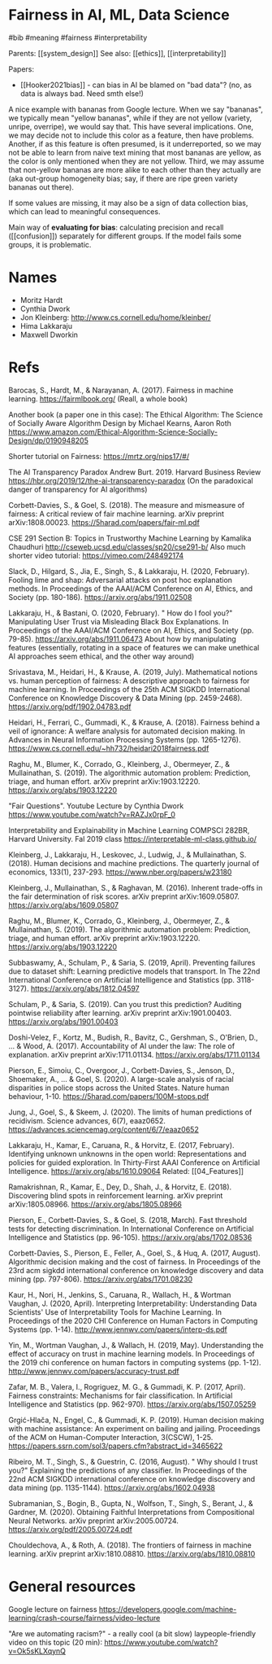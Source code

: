 # Fairness in AI, ML, Data Science

#bib #meaning #fairness #interpretability

Parents: [[system_design]]
See also: [[ethics]], [[interpretability]]

Papers:
* [[Hooker2021bias]] - can bias in AI be blamed on "bad data"? (no, as data is always bad. Need smth else!)

A nice example with bananas from Google lecture. When we say "bananas", we typically mean "yellow bananas", while if they are not yellow (variety, unripe, overripe), we would say that. This have several implications. One, we may decide not to include this color as a feature, then have problems. Another, if as this feature is often presumed, is it underreported, so we may not be able to learn from naive text mining that most bananas are yellow, as the color is only mentioned when they are not yellow. Third, we may assume that non-yellow bananas are more alike to each other than they actually are (aka out-group homogeneity bias; say, if there are ripe green variety bananas out there).

If some values are missing, it may also be a sign of data collection bias, which can lead to meaningful consequences.

Main way of **evaluating for bias**: calculating precision and recall ([[confusion]]) separately for different groups. If the model fails some groups, it is problematic.

# Names

* Moritz Hardt
* Cynthia Dwork
* Jon Kleinberg: http://www.cs.cornell.edu/home/kleinber/
* Hima Lakkaraju
* Maxwell Dworkin

# Refs

Barocas, S., Hardt, M., & Narayanan, A. (2017). Fairness in machine learning.
https://fairmlbook.org/
(Reall, a whole book)

Another book (a paper one in this case):
The Ethical Algorithm: The Science of Socially Aware Algorithm Design
by Michael Kearns, Aaron Roth
https://www.amazon.com/Ethical-Algorithm-Science-Socially-Design/dp/0190948205

Shorter tutorial on Fairness:
https://mrtz.org/nips17/#/

The AI Transparency Paradox
Andrew Burt. 2019. Harvard Business Review
https://hbr.org/2019/12/the-ai-transparency-paradox
(On the paradoxical danger of transparency for AI algorithms)

Corbett-Davies, S., & Goel, S. (2018). The measure and mismeasure of fairness: A critical review of fair machine learning. arXiv preprint arXiv:1808.00023.
https://5harad.com/papers/fair-ml.pdf

CSE 291 Section B: Topics in Trustworthy Machine Learning
by Kamalika Chaudhuri
http://cseweb.ucsd.edu/classes/sp20/cse291-b/
Also much shorter video tutorial:
https://vimeo.com/248492174

Slack, D., Hilgard, S., Jia, E., Singh, S., & Lakkaraju, H. (2020, February). Fooling lime and shap: Adversarial attacks on post hoc explanation methods. In Proceedings of the AAAI/ACM Conference on AI, Ethics, and Society (pp. 180-186).
https://arxiv.org/abs/1911.02508

Lakkaraju, H., & Bastani, O. (2020, February). " How do I fool you?" Manipulating User Trust via Misleading Black Box Explanations. In Proceedings of the AAAI/ACM Conference on AI, Ethics, and Society (pp. 79-85).
https://arxiv.org/abs/1911.06473
About how by manipulating features (essentially, rotating in a space of features we can make unethical AI approaches seem ethical, and the other way around)

Srivastava, M., Heidari, H., & Krause, A. (2019, July). Mathematical notions vs. human perception of fairness: A descriptive approach to fairness for machine learning. In Proceedings of the 25th ACM SIGKDD International Conference on Knowledge Discovery & Data Mining (pp. 2459-2468).
https://arxiv.org/pdf/1902.04783.pdf

Heidari, H., Ferrari, C., Gummadi, K., & Krause, A. (2018). Fairness behind a veil of ignorance: A welfare analysis for automated decision making. In Advances in Neural Information Processing Systems (pp. 1265-1276).
https://www.cs.cornell.edu/~hh732/heidari2018fairness.pdf

Raghu, M., Blumer, K., Corrado, G., Kleinberg, J., Obermeyer, Z., & Mullainathan, S. (2019). The algorithmic automation problem: Prediction, triage, and human effort. arXiv preprint arXiv:1903.12220.
https://arxiv.org/abs/1903.12220

"Fair Questions". Youtube Lecture by Cynthia Dwork
https://www.youtube.com/watch?v=RAZJx0rpF_0

Interpretability and Explainability in Machine Learning
COMPSCI 282BR, Harvard University. Fal 2019 class
https://interpretable-ml-class.github.io/

Kleinberg, J., Lakkaraju, H., Leskovec, J., Ludwig, J., & Mullainathan, S. (2018). Human decisions and machine predictions. The quarterly journal of economics, 133(1), 237-293.
https://www.nber.org/papers/w23180

Kleinberg, J., Mullainathan, S., & Raghavan, M. (2016). Inherent trade-offs in the fair determination of risk scores. arXiv preprint arXiv:1609.05807.
https://arxiv.org/abs/1609.05807

Raghu, M., Blumer, K., Corrado, G., Kleinberg, J., Obermeyer, Z., & Mullainathan, S. (2019). The algorithmic automation problem: Prediction, triage, and human effort. arXiv preprint arXiv:1903.12220.
https://arxiv.org/abs/1903.12220

Subbaswamy, A., Schulam, P., & Saria, S. (2019, April). Preventing failures due to dataset shift: Learning predictive models that transport. In The 22nd International Conference on Artificial Intelligence and Statistics (pp. 3118-3127).
https://arxiv.org/abs/1812.04597

Schulam, P., & Saria, S. (2019). Can you trust this prediction? Auditing pointwise reliability after learning. arXiv preprint arXiv:1901.00403.
https://arxiv.org/abs/1901.00403

Doshi-Velez, F., Kortz, M., Budish, R., Bavitz, C., Gershman, S., O'Brien, D., ... & Wood, A. (2017). Accountability of AI under the law: The role of explanation. arXiv preprint arXiv:1711.01134.
https://arxiv.org/abs/1711.01134

Pierson, E., Simoiu, C., Overgoor, J., Corbett-Davies, S., Jenson, D., Shoemaker, A., ... & Goel, S. (2020). A large-scale analysis of racial disparities in police stops across the United States. Nature human behaviour, 1-10.
https://5harad.com/papers/100M-stops.pdf

Jung, J., Goel, S., & Skeem, J. (2020). The limits of human predictions of recidivism. Science advances, 6(7), eaaz0652.
https://advances.sciencemag.org/content/6/7/eaaz0652

Lakkaraju, H., Kamar, E., Caruana, R., & Horvitz, E. (2017, February). Identifying unknown unknowns in the open world: Representations and policies for guided exploration. In Thirty-First AAAI Conference on Artificial Intelligence.
https://arxiv.org/abs/1610.09064
Related: [[04_Features]]

Ramakrishnan, R., Kamar, E., Dey, D., Shah, J., & Horvitz, E. (2018). Discovering blind spots in reinforcement learning. arXiv preprint arXiv:1805.08966.
https://arxiv.org/abs/1805.08966

Pierson, E., Corbett-Davies, S., & Goel, S. (2018, March). Fast threshold tests for detecting discrimination. In International Conference on Artificial Intelligence and Statistics (pp. 96-105).
https://arxiv.org/abs/1702.08536

Corbett-Davies, S., Pierson, E., Feller, A., Goel, S., & Huq, A. (2017, August). Algorithmic decision making and the cost of fairness. In Proceedings of the 23rd acm sigkdd international conference on knowledge discovery and data mining (pp. 797-806).
https://arxiv.org/abs/1701.08230

Kaur, H., Nori, H., Jenkins, S., Caruana, R., Wallach, H., & Wortman Vaughan, J. (2020, April). Interpreting Interpretability: Understanding Data Scientists' Use of Interpretability Tools for Machine Learning. In Proceedings of the 2020 CHI Conference on Human Factors in Computing Systems (pp. 1-14).
http://www.jennwv.com/papers/interp-ds.pdf

Yin, M., Wortman Vaughan, J., & Wallach, H. (2019, May). Understanding the effect of accuracy on trust in machine learning models. In Proceedings of the 2019 chi conference on human factors in computing systems (pp. 1-12).
http://www.jennwv.com/papers/accuracy-trust.pdf

Zafar, M. B., Valera, I., Rogriguez, M. G., & Gummadi, K. P. (2017, April). Fairness constraints: Mechanisms for fair classification. In Artificial Intelligence and Statistics (pp. 962-970).
https://arxiv.org/abs/1507.05259

Grgić-Hlača, N., Engel, C., & Gummadi, K. P. (2019). Human decision making with machine assistance: An experiment on bailing and jailing. Proceedings of the ACM on Human-Computer Interaction, 3(CSCW), 1-25.
https://papers.ssrn.com/sol3/papers.cfm?abstract_id=3465622

Ribeiro, M. T., Singh, S., & Guestrin, C. (2016, August). " Why should I trust you?" Explaining the predictions of any classifier. In Proceedings of the 22nd ACM SIGKDD international conference on knowledge discovery and data mining (pp. 1135-1144).
https://arxiv.org/abs/1602.04938

Subramanian, S., Bogin, B., Gupta, N., Wolfson, T., Singh, S., Berant, J., & Gardner, M. (2020). Obtaining Faithful Interpretations from Compositional Neural Networks. arXiv preprint arXiv:2005.00724.
https://arxiv.org/pdf/2005.00724.pdf

Chouldechova, A., & Roth, A. (2018). The frontiers of fairness in machine learning. arXiv preprint arXiv:1810.08810.
https://arxiv.org/abs/1810.08810

# General resources

Google lecture on fairness
https://developers.google.com/machine-learning/crash-course/fairness/video-lecture

"Are we automating racism?" - a really cool (a bit slow) laypeople-friendly video on this topic (20 min):
https://www.youtube.com/watch?v=Ok5sKLXqynQ